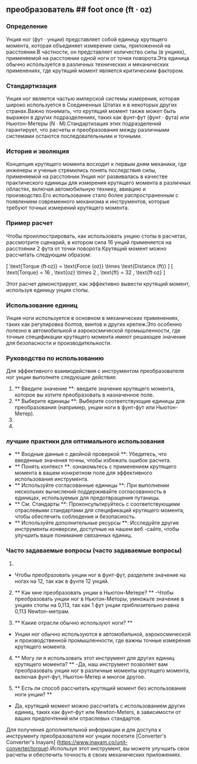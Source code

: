 ## преобразователь ## foot once (ft · oz)

### Определение
Унция ног (фут · унции) представляет собой единицу крутящего момента, которая объединяет измерение силы, приложенной на расстоянии.В частности, он представляет количество силы (в унциях), применяемой на расстоянии одной ноги от точки поворота.Эта единица обычно используется в различных технических и механических применениях, где крутящий момент является критическим фактором.

### Стандартизация
Унция ног является частью имперской системы измерения, которая широко используется в Соединенных Штатах и ​​в некоторых других странах.Важно понимать, что крутящий момент также может быть выражен в других подразделениях, таких как фунт-фут (фунт · фута) или Ньютон-Метеры (N · M).Стандартизация этих подразделений гарантирует, что расчеты и преобразования между различными системами остаются последовательными и точными.

### История и эволюция
Концепция крутящего момента восходит к первым дням механики, где инженеры и ученые стремились понять последствия силы, применяемой на расстоянии.Унция ног развивалась в качестве практического единицы для измерения крутящего момента в различных областях, включая автомобильную технику, авиацию и производство.Его использование стало более распространенным с появлением современного механизма и инструментов, которые требуют точных измерений крутящего момента.

### Пример расчет
Чтобы проиллюстрировать, как использовать унцию стопы в расчетах, рассмотрите сценарий, в котором сила 16 унций применяется на расстоянии 2 фута от точки поворота.Крутящий момент можно рассчитать следующим образом:

\[ \text{Torque (ft·oz)} = \text{Force (oz)} \times \text{Distance (ft)} \]
\[ \text{Torque} = 16 \, \text{oz} \times 2 \, \text{ft} = 32 \, \text{ft·oz} \]

Этот расчет демонстрирует, как эффективно вывести крутящий момент, используя единицу унции стопы.

### Использование единиц
Унция ноги используется в основном в механических применениях, таких как регулировка болтов, винтов и других крепеж.Это особенно полезно в автомобильной и аэрокосмической промышленности, где точные спецификации крутящего момента имеют решающее значение для безопасности и производительности.

### Руководство по использованию
Для эффективного взаимодействия с инструментом преобразователя ног унции выполните следующие действия:
1. ** Введите значение **: введите значение крутящего момента, которое вы хотите преобразовать в назначенное поле.
2. ** Выберите единицы **: Выберите соответствующие единицы для преобразования (например, унции ноги в фунт-фут или Ньютон-Метер).
3.
4.

### лучшие практики для оптимального использования
- ** Входные данные с двойной проверкой **: Убедитесь, что введенные значения точны, чтобы избежать ошибок расчета.
- ** Понять контекст **: ознакомьтесь с применением крутящего момента в вашем конкретном поле для эффективного использования инструмента.
- ** Используйте согласованные единицы **: При выполнении нескольких вычислений поддерживайте согласованность в единицах, используемых для предотвращения путаницы.
- ** См. Стандарты **: Проконсультируйтесь с соответствующими отраслевыми стандартами для спецификаций крутящего момента, чтобы обеспечить соблюдение и безопасность.
- ** Используйте дополнительные ресурсы **: Исследуйте другие инструменты конверсии, доступные на нашем веб -сайте, чтобы улучшить ваше понимание связанных единиц.

### Часто задаваемые вопросы (часто задаваемые вопросы)

1.
- Чтобы преобразовать унции ног в фунт-фут, разделите значение на ногах на 12, так как в фунте 12 унций.

2. ** Как мне преобразовать унции в Ньютон-Метере? **
-Чтобы преобразовать унции ног в Ньютон-Меторы, умножьте значение в унциях стопы на 0,113, так как 1 фут унции приблизительно равна 0,113 Newton-метрам.

3. ** Какие отрасли обычно используют ноги? **
- Унции ног обычно используются в автомобильной, аэрокосмической и производственной промышленности, где важны точные измерения крутящего момента.

4. ** Могу ли я использовать этот инструмент для других единиц крутящего момента? **
-Да, наш инструмент позволяет вам преобразовать унции ног в различные моменты крутящего момента, включая фунт-фут, Ньютон-Метер и многое другое.

5. ** Есть ли способ рассчитать крутящий момент без использования ноги унции? **
- Да, крутящий момент можно рассчитать с использованием других единиц, таких как фунт-фут или Newton-Meters, в зависимости от ваших предпочтений или отраслевых стандартов.

Для получения дополнительной информации и для доступа к инструменту преобразователя ног унции посетите [Converter's Converter's Inayam] (https://www.inayam.co/unit-converter/torque).Используя этот инструмент, вы можете улучшить свои расчеты и обеспечить точность в своих механических приложениях.
